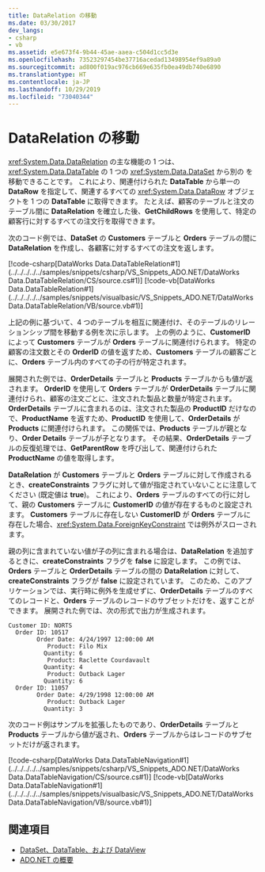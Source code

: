 ```yaml
---
title: DataRelation の移動
ms.date: 03/30/2017
dev_langs:
- csharp
- vb
ms.assetid: e5e673f4-9b44-45ae-aaea-c504d1cc5d3e
ms.openlocfilehash: 73523297454be37716acedad13498954ef9a89a0
ms.sourcegitcommit: ad800f019ac976cb669e635fb0ea49db740e6890
ms.translationtype: HT
ms.contentlocale: ja-JP
ms.lasthandoff: 10/29/2019
ms.locfileid: "73040344"
---
```

# <a name="navigating-datarelations"></a>DataRelation の移動
<xref:System.Data.DataRelation> の主な機能の 1 つは、<xref:System.Data.DataTable> の 1 つの <xref:System.Data.DataSet> から別の  を移動できることです。 これにより、関連付けられた **DataTable** から単一の **DataRow** を指定して、関連するすべての <xref:System.Data.DataRow> オブジェクトを 1 つの **DataTable** に取得できます。 たとえば、顧客のテーブルと注文のテーブル間に **DataRelation** を確立した後、**GetChildRows** を使用して、特定の顧客行に対するすべての注文行を取得できます。  
  
 次のコード例では、**DataSet** の **Customers** テーブルと **Orders** テーブルの間に **DataRelation** を作成し、各顧客に対するすべての注文を返します。  
  
 [!code-csharp[DataWorks Data.DataTableRelation#1](../../../../../samples/snippets/csharp/VS_Snippets_ADO.NET/DataWorks Data.DataTableRelation/CS/source.cs#1)]
 [!code-vb[DataWorks Data.DataTableRelation#1](../../../../../samples/snippets/visualbasic/VS_Snippets_ADO.NET/DataWorks Data.DataTableRelation/VB/source.vb#1)]  
  
 上記の例に基づいて、4 つのテーブルを相互に関連付け、そのテーブルのリレーションシップ間を移動する例を次に示します。 上の例のように、**CustomerID** によって **Customers** テーブルが **Orders** テーブルに関連付けられます。 特定の顧客の注文数とその **OrderID** の値を返すため、**Customers** テーブルの顧客ごとに、**Orders** テーブル内のすべての子の行が特定されます。  
  
 展開された例では、**OrderDetails** テーブルと **Products** テーブルからも値が返されます。 **OrderID** を使用して **Orders** テーブルが **OrderDetails** テーブルに関連付けられ、顧客の注文ごとに、注文された製品と数量が特定されます。 **OrderDetails** テーブルに含まれるのは、注文された製品の **ProductID** だけなので、**ProductName** を返すため、**ProductID** を使用して、**OrderDetails** が **Products** に関連付けられます。 この関係では、**Products** テーブルが親となり、**Order Details** テーブルが子となります。 その結果、**OrderDetails** テーブルの反復処理では、**GetParentRow** を呼び出して、関連付けられた **ProductName** の値を取得します。  
  
 **DataRelation** が **Customers** テーブルと **Orders** テーブルに対して作成されるとき、**createConstraints** フラグに対して値が指定されていないことに注意してください (既定値は **true**)。 これにより、**Orders** テーブルのすべての行に対して、親の **Customers** テーブルに **CustomerID** の値が存在するものと設定されます。 **Customers** テーブルに存在しない **CustomerID** が **Orders** テーブルに存在した場合、<xref:System.Data.ForeignKeyConstraint> では例外がスローされます。  
  
 親の列に含まれていない値が子の列に含まれる場合は、**DataRelation** を追加するときに、**createConstraints** フラグを **false** に設定します。 この例では、**Orders** テーブルと **OrderDetails** テーブルの間の **DataRelation** に対して、**createConstraints** フラグが **false** に設定されています。 このため、このアプリケーションでは、実行時に例外を生成せずに、**OrderDetails** テーブルのすべてのレコードと、**Orders** テーブルのレコードのサブセットだけを、返すことができます。 展開された例では、次の形式で出力が生成されます。  
  
```output  
Customer ID: NORTS  
  Order ID: 10517  
        Order Date: 4/24/1997 12:00:00 AM  
           Product: Filo Mix  
          Quantity: 6  
           Product: Raclette Courdavault  
          Quantity: 4  
           Product: Outback Lager  
          Quantity: 6  
  Order ID: 11057  
        Order Date: 4/29/1998 12:00:00 AM  
           Product: Outback Lager  
          Quantity: 3  
```  
  
 次のコード例はサンプルを拡張したものであり、**OrderDetails** テーブルと **Products** テーブルから値が返され、**Orders** テーブルからはレコードのサブセットだけが返されます。  
  
 [!code-csharp[DataWorks Data.DataTableNavigation#1](../../../../../samples/snippets/csharp/VS_Snippets_ADO.NET/DataWorks Data.DataTableNavigation/CS/source.cs#1)]
 [!code-vb[DataWorks Data.DataTableNavigation#1](../../../../../samples/snippets/visualbasic/VS_Snippets_ADO.NET/DataWorks Data.DataTableNavigation/VB/source.vb#1)]  
  
## <a name="see-also"></a>関連項目

- [DataSet、DataTable、および DataView](index.md)
- [ADO.NET の概要](../ado-net-overview.md)

